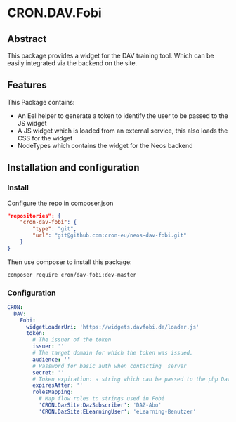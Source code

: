 # CRON.DAV.Fobi

## Abstract

This package provides a widget for the DAV training tool. 
Which can be easily integrated via the backend on the site.

## Features
This Package contains:
* An Eel helper to generate a token to identify the user to be passed to the JS widget
* A JS widget which is loaded from an external service, this also loads the CSS for the widget 
* NodeTypes which contains the widget for the Neos backend
    
## Installation and configuration

### Install

Configure the repo in composer.json

```json
"repositories": {
    "cron-dav-fobi": {
        "type": "git",
        "url": "git@github.com:cron-eu/neos-dav-fobi.git"
    }
}
```

Then use composer to install this package:

```bash
composer require cron/dav-fobi:dev-master
```


### Configuration
```yaml
CRON:
  DAV:
    Fobi:
      widgetLoaderUri: 'https://widgets.davfobi.de/loader.js'
      token:
        # The issuer of the token
        issuer: ''
        # The target domain for which the token was issued.
        audience: ''
        # Password for basic auth when contacting  server
        secret: ''
        # Token expiration: a string which can be passed to the php DateInterval constructor
        expiresAfter: ''
        rolesMapping:
          # Map flow roles to strings used in Fobi
          'CRON.DazSite:DazSubscriber': 'DAZ-Abo'
          'CRON.DazSite:ELearningUser': 'eLearning-Benutzer'
``` 
